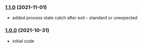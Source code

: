 ### [1.1.0](https://github.com/juliancwirko/elven-mint/releases/tag/v1.1.0) (2021-11-01)
- added process state catch after exit - standard or unexpected

### [1.0.0](https://github.com/juliancwirko/elven-mint/releases/tag/v1.0.0) (2021-10-31)
- initial code
